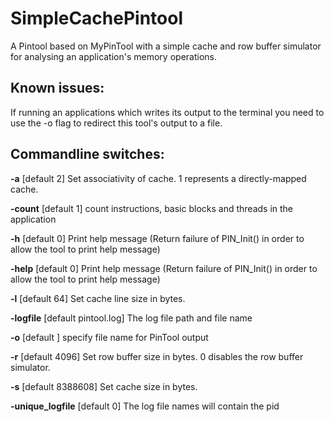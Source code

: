 # SimpleCachePintool
A Pintool based on MyPinTool with a simple cache and row buffer simulator for analysing an application's memory operations.

## Known issues:
If running an applications which writes its output to the terminal you need to use the -o flag to redirect this tool's output 
to a file. 

## Commandline switches:
**-a**  [default 2] Set associativity of cache. 1 represents a directly-mapped
	cache.

**-count**  [default 1]
	count instructions, basic blocks and threads in the application
	
	
**-h**  [default 0]
	Print help message (Return failure of PIN_Init() in order to allow the
	tool                             to print help message)
	
	
**-help**  [default 0]
	Print help message (Return failure of PIN_Init() in order to allow the
	tool                             to print help message)
	
	
**-l**  [default 64]
	Set cache line size in bytes.
	
	
**-logfile**  [default pintool.log]
	The log file path and file name
	
	
**-o**  [default ]
	specify file name for PinTool output

**-r**  [default 4096]
	Set row buffer size in bytes. 0 disables the row buffer simulator.
	
	
**-s**  [default 8388608]
	Set cache size in bytes.
	
	
**-unique_logfile**  [default 0]
	The log file names will contain the pid

